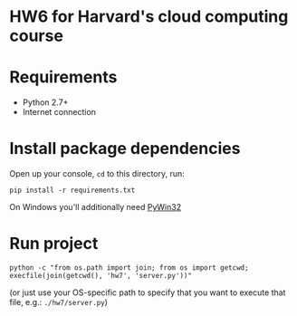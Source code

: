 HW6 for Harvard's cloud computing course
========================================

# Requirements
- Python 2.7+
- Internet connection

# Install package dependencies
Open up your console, `cd` to this directory, run:
```
pip install -r requirements.txt
```

On Windows you'll additionally need [PyWin32](http://sourceforge.net/projects/pywin32)

# Run project
```
python -c "from os.path import join; from os import getcwd; execfile(join(getcwd(), 'hw7', 'server.py'))"
```

(or just use your OS-specific path to specify that you want to execute that file, e.g.: `./hw7/server.py`)
